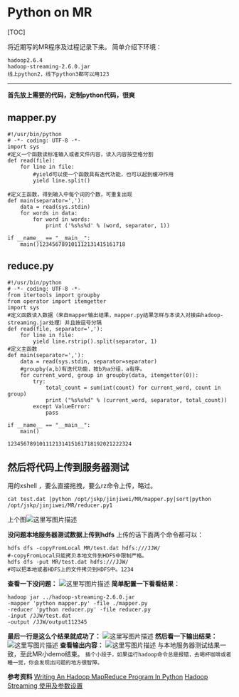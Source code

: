 # Python on MR

[TOC]

将近期写的MR程序及过程记录下来。
简单介绍下环境：

```
hadoop2.6.4
hadoop-streaming-2.6.0.jar
线上python2，线下python3都可以用123
```

------

**首先放上需要的代码，定制python代码，很爽**
## mapper.py

```
#!/usr/bin/python
# -*- coding: UTF-8 -*-
import sys
#定义一个函数读标准输入或者文件内容，读入内容按空格分割
def read(file):
    for line in file:
        #yield可以使一个函数具有迭代功能，也可以起到缓冲作用
        yield line.split()

#定义主函数，得到输入中每个词的个数，可重复出现
def main(separator=','):
    data = read(sys.stdin)
    for words in data:
        for word in words:
            print ('%s%s%d' % (word, separator, 1))

if __name__ == "__main__":
    main()123456789101112131415161718
```

## reduce.py

```
#!/usr/bin/python
# -*- coding: UTF-8 -*-
from itertools import groupby
from operator import itemgetter
import sys
#定义函数读入数据（来自mapper输出结果，mapper.py结果怎样与本读入对接由hadoop-streaming.jar处理）并且按逗号分隔
def read(file, separator=','):
    for line in file:
        yield line.rstrip().split(separator, 1)
#定义主函数 
def main(separator=','):
    data = read(sys.stdin, separator=separator)
    #groupby(a,b)有迭代功能，按b为a分组，a有序。
    for current_word, group in groupby(data, itemgetter(0)):
        try:
            total_count = sum(int(count) for current_word, count in group)
            print ("%s%s%d" % (current_word, separator, total_count))
        except ValueError:
            pass

if __name__ == "__main__":
    main()

123456789101112131415161718192021222324
```

## **然后将代码上传到服务器测试**
用的xshell ，要么直接拖拽，要么rz命令上传，略过。

```
cat test.dat |python /opt/jskp/jinjiwei/MR/mapper.py|sort|python /opt/jskp/jinjiwei/MR/reducer.py1
```

上个图![这里写图片描述](https://img-blog.csdn.net/20180813143416473?watermark/2/text/aHR0cHM6Ly9ibG9nLmNzZG4ubmV0L3FxXzI5MTg2MTk5/font/5a6L5L2T/fontsize/400/fill/I0JBQkFCMA==/dissolve/70)

**没问题本地服务器测试数据上传到hdfs**
上传的话下面两个命令都可以：

```
hdfs dfs -copyFromLocal MR/test.dat hdfs:///JJW/
#-copyFromLocal只能拷贝本地文件到HDFS中限制严格。
hdfs dfs -put MR/test.dat hdfs:///JJW/
#可以把本地或者HDFS上的文件拷贝到HDFS中。1234
```

**查看一下没问题：**
![这里写图片描述](https://img-blog.csdn.net/2018081314420018?watermark/2/text/aHR0cHM6Ly9ibG9nLmNzZG4ubmV0L3FxXzI5MTg2MTk5/font/5a6L5L2T/fontsize/400/fill/I0JBQkFCMA==/dissolve/70)
**简单配置一下看看结果**：

```
hadoop jar ../hadoop-streaming-2.6.0.jar 
-mapper 'python mapper.py' -file ./mapper.py 
-reducer 'python reducer.py' -file reducer.py 
-input /JJW/test.dat
-output /JJW/output112345
```

**最后一行是这么个结果就成功了：**
![这里写图片描述](https://img-blog.csdn.net/20180813144535818?watermark/2/text/aHR0cHM6Ly9ibG9nLmNzZG4ubmV0L3FxXzI5MTg2MTk5/font/5a6L5L2T/fontsize/400/fill/I0JBQkFCMA==/dissolve/70)
**然后看一下输出结果：**
![这里写图片描述](https://img-blog.csdn.net/201808131447351?watermark/2/text/aHR0cHM6Ly9ibG9nLmNzZG4ubmV0L3FxXzI5MTg2MTk5/font/5a6L5L2T/fontsize/400/fill/I0JBQkFCMA==/dissolve/70)
**查看输出内容：**
![这里写图片描述](https://img-blog.csdn.net/20180813145014139?watermark/2/text/aHR0cHM6Ly9ibG9nLmNzZG4ubmV0L3FxXzI5MTg2MTk5/font/5a6L5L2T/fontsize/400/fill/I0JBQkFCMA==/dissolve/70)
与本地服务器测试结果一致，至此MR小demo结束。
`插个小段子，如果运行hadoop命令总是报错，去喝杯咖啡或者睡一觉，你会发现出问题的地方很智障。`

**参考资料**
[Writing An Hadoop MapReduce Program In Python](http://www.michael-noll.com/tutorials/writing-an-hadoop-mapreduce-program-in-python/)
[Hadoop Streaming 使用及参数设置](https://www.cnblogs.com/hopelee/p/7476145.html)